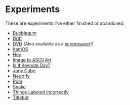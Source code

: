 # Experiments

These are experiments I've either finished or abandoned.

* [Bubblegum](https://www.jwhamilton.co/bubblegum)
* [Drift](https://www.jwhamilton.co/drift)
* [DVD](https://www.jwhamilton.co/experiments/dvd) (Also available as a [screensaver](https://github.com/jwhamilton99/macos-dvd-screensaver)!)
* [hamOS](https://www.jwhamilton.co/hamOS/)
* [Hey](https://www.jwhamilton.co/hey)
* [Image to ASCII Art](https://www.jwhamilton.co/ascii-art/)
* [Is It Keynote Day?](https://www.jwhamilton.co/isitkeynoteday)
* [Jony Cube](https://www.jwhamilton.co/jonycube)
* [Neutrify](https://github.com/jwhamilton99/neutrify)
* [Pom](https://github.com/jwhamilton99/pom)
* [Snake](https://www.jwhamilton.co/experiments/snake)
* [Things Labeled Incorrectly](https://www.jwhamilton.co/thingslabeledincorrectly)
* [Titlebot](https://www.jwhamilton.co/titlebot)